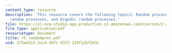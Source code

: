 ```yaml
---
content_type: resource
description: 'This resource covers the following topics: Random processes, stationary
  random processes, and Ergodic random processes.'
file: https://ol-ocw-studio-app-production.s3.amazonaws.com/courses/2-22-design-principles-for-ocean-vehicles-13-42-spring-2005/275ae3123cc436fc9372135f12bf2b3c_r5_randomproc.pdf
file_type: application/pdf
resourcetype: Document
title: r5_randomproc.pdf
uid: 275ae312-3cc4-36fc-9372-135f12bf2b3c
---
```

